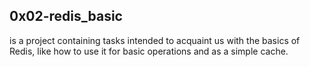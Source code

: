 ## 0x02-redis_basic
is a project containing tasks intended to acquaint us with the basics of Redis, like how to use it for basic operations and as a simple cache.
